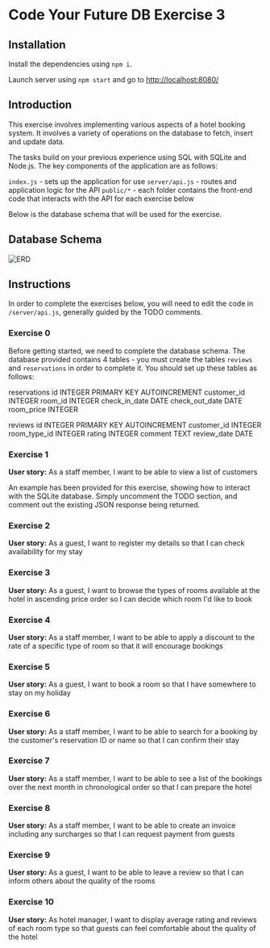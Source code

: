 # Code Your Future DB Exercise 3

## Installation

Install the dependencies using `npm i`.

Launch server using `npm start` and go to [http://localhost:8080/](http://localhost:8080/)

## Introduction

This exercise involves implementing various aspects of a hotel booking system. It involves a variety of operations on the database to fetch, insert and update data.

The tasks build on your previous experience using SQL with SQLite and Node.js. The key components of the application are as follows:

`index.js` - sets up the application for use
`server/api.js` - routes and application logic for the API 
`public/*` - each folder contains the front-end code that interacts with the API for each exercise below

Below is the database schema that will be used for the exercise.

## Database Schema

![ERD](http://i.imgur.com/Wlqfao1.png)

## Instructions

In order to complete the exercises below, you will need to edit the code in `/server/api.js`, generally guided by the TODO comments.

### Exercise 0

Before getting started, we need to complete the database schema. The database provided contains 4 tables - you must create the tables `reviews` and `reservations` in order to complete it. You should set up these tables as follows:

reservations
id INTEGER PRIMARY KEY AUTOINCREMENT
customer_id INTEGER 
room_id INTEGER
check_in_date DATE
check_out_date DATE
room_price INTEGER

reviews
id INTEGER PRIMARY KEY AUTOINCREMENT
customer_id INTEGER
room_type_id INTEGER
rating INTEGER
comment TEXT
review_date DATE

### Exercise 1

**User story:** As a staff member, I want to be able to view a list of customers

An example has been provided for this exercise, showing how to interact with the SQLite database. Simply uncomment the TODO section, and comment out the existing JSON response being returned.

### Exercise 2

**User story:** As a guest, I want to register my details so that I can check availability for my stay

### Exercise 3

**User story:** As a guest, I want to browse the types of rooms available at the hotel in ascending price order so I can decide which room I'd like to book

### Exercise 4

**User story:** As a staff member, I want to be able to apply a discount to the rate of a specific type of room so that it will encourage bookings

### Exercise 5

**User story:** As a guest, I want to book a room so that I have somewhere to stay on my holiday

### Exercise 6

**User story:** As a staff member, I want to be able to search for a booking by the customer's reservation ID or name so that I can confirm their stay

### Exercise 7

**User story:** As a staff member, I want to be able to see a list of the bookings over the next month in chronological order so that I can prepare the hotel

### Exercise 8

**User story:** As a staff member, I want to be able to create an invoice including any surcharges so that I can request payment from guests

### Exercise 9

**User story:** As a guest, I want to be able to leave a review so that I can inform others about the quality of the rooms

### Exercise 10

**User story:** As hotel manager, I want to display average rating and reviews of each room type so that guests can feel comfortable about the quality of the hotel

